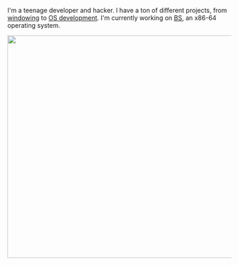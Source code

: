I'm a teenage developer and hacker. I have a ton of different projects, from [windowing](https://github.com/loki-chat/lokinit) to [OS development](https://github.com/bright-shard/bs). I'm currently working on [BS](https://github.com/bright-shard/bs), an x86-64 operating system.

<div align="center">
    <img src="svg.svg" width="900" height="500" />
    <svg xmlns="http://www.w3.org/2000/svg" version="2.0">
        <use href="svg.svg">
    </svg>
</div>
